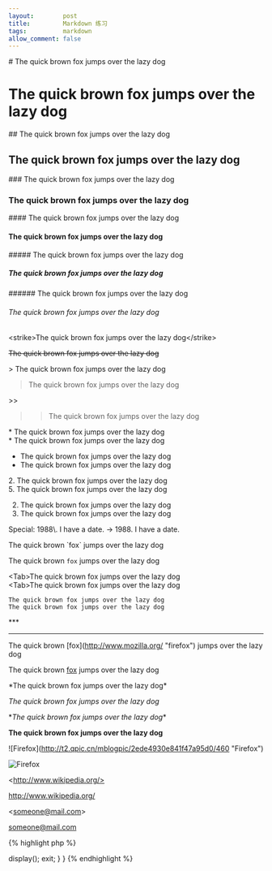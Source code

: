 ```yaml
---
layout:        post
title:         Markdown 练习
tags:          markdown
allow_comment: false
---
```


\# The quick brown fox jumps over the lazy dog

# The quick brown fox jumps over the lazy dog

\## The quick brown fox jumps over the lazy dog

## The quick brown fox jumps over the lazy dog

\### The quick brown fox jumps over the lazy dog

### The quick brown fox jumps over the lazy dog

\#### The quick brown fox jumps over the lazy dog

#### The quick brown fox jumps over the lazy dog

\##### The quick brown fox jumps over the lazy dog

##### The quick brown fox jumps over the lazy dog

\###### The quick brown fox jumps over the lazy dog

###### The quick brown fox jumps over the lazy dog

\<strike>The quick brown fox jumps over the lazy dog\</strike>

<strike>The quick brown fox jumps over the lazy dog</strike>

\> The quick brown fox jumps over the lazy dog

> The quick brown fox jumps over the lazy dog

\>>

>> The quick brown fox jumps over the lazy dog

\* The quick brown fox jumps over the lazy dog  
\* The quick brown fox jumps over the lazy dog

* The quick brown fox jumps over the lazy dog
* The quick brown fox jumps over the lazy dog

2\. The quick brown fox jumps over the lazy dog  
5\. The quick brown fox jumps over the lazy dog

2. The quick brown fox jumps over the lazy dog
5. The quick brown fox jumps over the lazy dog

Special: 1988\\. I have a date. -> 1988\. I have a date.

The quick brown \`fox\` jumps over the lazy dog

The quick brown `fox` jumps over the lazy dog

\<Tab>The quick brown fox jumps over the lazy dog  
\<Tab>The quick brown fox jumps over the lazy dog

	The quick brown fox jumps over the lazy dog
	The quick brown fox jumps over the lazy dog
	
\***

***

The quick brown \[fox](http://www.mozilla.org/ "firefox") jumps over the lazy dog

The quick brown [fox](http://www.mozilla.org/ "firefox") jumps over the lazy dog

\*The quick brown fox jumps over the lazy dog*

*The quick brown fox jumps over the lazy dog*

\**The quick brown fox jumps over the lazy dog**

**The quick brown fox jumps over the lazy dog**

\!\[Firefox]\(http://t2.qpic.cn/mblogpic/2ede4930e841f47a95d0/460 "Firefox")

![Firefox](http://t2.qpic.cn/mblogpic/2ede4930e841f47a95d0/460 "Firefox")

\<http://www.wikipedia.org/>

<http://www.wikipedia.org/>

\<someone@mail.com>

<someone@mail.com>

{% highlight php %}
<?php
class commonAction extends Action {
	function index() {
		$this->display();
		exit;
	}
}
{% endhighlight %}
